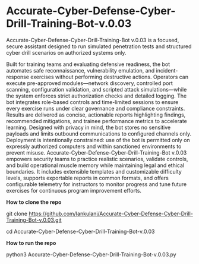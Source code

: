# Accurate-Cyber-Defense-Cyber-Drill-Training-Bot-v.0.03

Accurate-Cyber-Defense-Cyber-Drill-Training-Bot v.0.03 is a focused, secure assistant designed to run simulated penetration tests and structured cyber drill scenarios on authorized systems only.

Built for training teams and evaluating defensive readiness, the bot automates safe reconnaissance, vulnerability emulation, 
and incident-response exercises without performing destructive actions. Operators can execute pre-approved modules—network discovery, controlled port scanning, configuration validation, and scripted attack simulations—while the system enforces strict authorization checks and detailed logging. 
The bot integrates role-based controls and time-limited sessions to ensure every exercise runs under clear governance and compliance constraints. 
Results are delivered as concise, actionable reports highlighting findings, recommended mitigations, 
and trainee performance metrics to accelerate learning. Designed with privacy in mind, the bot stores no sensitive payloads and limits outbound communications to configured channels only. 
Deployment is intentionally constrained: use of the bot is permitted only on expressly authorized computers and within sanctioned environments to prevent misuse. 
Accurate-Cyber-Defense-Cyber-Drill-Training-Bot v.0.03 empowers security teams to practice realistic scenarios, validate controls, and build operational muscle memory while maintaining legal and ethical boundaries. It includes extensible templates and customizable difficulty levels, supports exportable reports in common formats, and offers configurable telemetry for instructors to monitor progress and tune future exercises for continuous program improvement efforts.

**How to clone the repo**

git clone https://github.com/Iankulani/Accurate-Cyber-Defense-Cyber-Drill-Training-Bot-v.0.03.git

cd Accurate-Cyber-Defense-Cyber-Drill-Training-Bot-v.0.03

**How to run the repo**

python3 Accurate-Cyber-Defense-Cyber-Drill-Training-Bot-v.0.03.py

